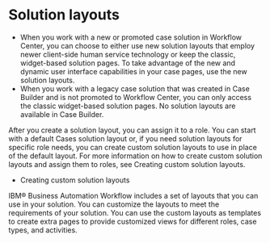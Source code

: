 # Solution layouts

- When you work with a new or promoted case solution in Workflow Center,
you can choose to either use new solution layouts that employ newer client-side human service
technology or keep the classic, widget-based solution pages. To take advantage of the new and
dynamic user interface capabilities in your case pages, use the new solution layouts.
- When you work with a legacy case solution that was created in Case Builder and is not promoted to
Workflow Center, you can only access the classic widget-based solution pages. No solution
layouts are available in Case Builder.

After you create a solution layout, you can assign it to a role. You can start with a default
Cases solution layout or, if you need solution layouts for specific role needs,
you can create custom solution layouts to use in place of the default layout. For more information
on how to create custom solution layouts and assign them to roles, see Creating custom solution layouts.

- Creating custom solution layouts

IBM® Business Automation Workflow includes a set of layouts that you can use in your solution. You can customize the layouts to meet the requirements of your solution. You can use the custom layouts as templates to create extra pages to provide customized views for different roles, case types, and activities.